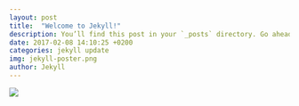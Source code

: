 ```yaml
---
layout: post
title:  "Welcome to Jekyll!"
description: You’ll find this post in your `_posts` directory. Go ahead and edit it and re-build the site to see your changes.
date: 2017-02-08 14:10:25 +0200
categories: jekyll update
img: jekyll-poster.png
author: Jekyll
---
```

<a href="https://www.amazon.co.jp/gp/product/B01KV6K9Y4/ref=as_li_ss_il?ie=UTF8&m=AN1VRQENFRJN5&linkCode=li2&tag=yamadagenki06-22&linkId=ccca39c7e5401cc3c8c7ba7b24d83f75" target="_blank"><img border="0" src="//ws-fe.amazon-adsystem.com/widgets/q?_encoding=UTF8&ASIN=B01KV6K9Y4&Format=_SL160_&ID=AsinImage&MarketPlace=JP&ServiceVersion=20070822&WS=1&tag=yamadagenki06-22" ></a><img src="https://ir-jp.amazon-adsystem.com/e/ir?t=yamadagenki06-22&l=li2&o=9&a=B01KV6K9Y4" width="1" height="1" border="0" alt="" style="border:none !important; margin:0px !important;" />